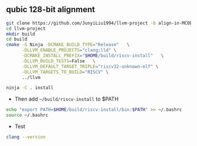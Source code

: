 ## qubic 128-bit alignment
```bash
git clone https://github.com/JunyiLiu1994/llvm-project -b align-in-MCObjectStreamer
cd llvm-project
mkdir build
cd build
cmake -G Ninja -DCMAKE_BUILD_TYPE="Release"   \
      -DLLVM_ENABLE_PROJECTS="clang;lld" \
      -DCMAKE_INSTALL_PREFIX="$HOME/build/riscv-install"   \
      -DLLVM_BUILD_TESTS=False   \
      -DLLVM_DEFAULT_TARGET_TRIPLE="riscv32-unknown-elf" \
      -DLLVM_TARGETS_TO_BUILD="RISCV" \
      ../llvm

ninja -C . install
```

- Then add `~/build/riscv-install` to $PATH
```bash
echo "export PATH=$HOME/build/riscv-install/bin:$PATH" >> ~/.bashrc
source ~/.bashrc
```

- Test
```bash
clang --version
```